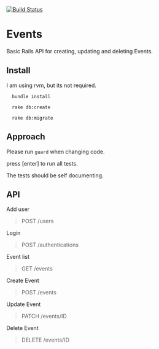 [![Build Status](https://semaphoreci.com/api/v1/brentgreeff/basic_rails_5_api/branches/master/badge.svg)](https://semaphoreci.com/brentgreeff/basic_rails_5_api)

# Events

Basic Rails API for creating, updating and deleting Events.

## Install

I am using rvm, but its not required.

      bundle install

      rake db:create

      rake db:migrate



## Approach

Please run `guard` when changing code.

press [enter] to run all tests.

The tests should be self documenting.

## API

Add user
> POST /users

Login
> POST /authentications

Event list
> GET /events

Create Event
> POST /events

Update Event
> PATCH /events/ID

Delete Event
> DELETE /events/ID

